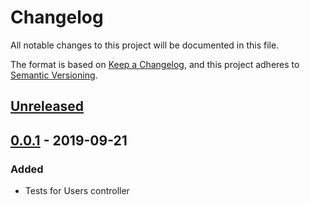 # Changelog
All notable changes to this project will be documented in this file.

The format is based on [Keep a Changelog](https://keepachangelog.com/en/1.0.0/),
and this project adheres to [Semantic Versioning](https://semver.org/spec/v2.0.0.html).

## [Unreleased]

## [0.0.1] - 2019-09-21
### Added
 - Tests for Users controller

[Unreleased]: https://github.com/viastakhov/github-api-tests/compare/v1.0.0...HEAD
[0.0.1]: https://github.com/viastakhov/github-api-tests/releases/tag/v0.0.1
